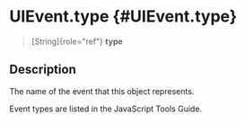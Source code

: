 UIEvent.type {#UIEvent.type}
============

> [String]{role="ref"} **type**

Description
-----------

The name of the event that this object represents.

Event types are listed in the JavaScript Tools Guide.
